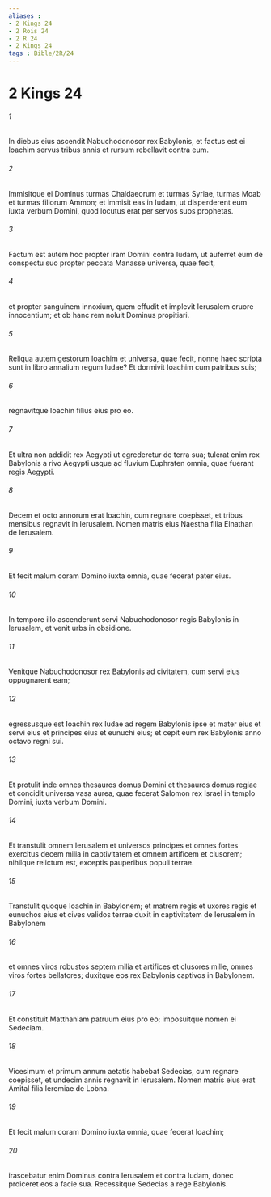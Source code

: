 ```yaml
---
aliases : 
- 2 Kings 24
- 2 Rois 24
- 2 R 24
- 2 Kings 24
tags : Bible/2R/24
---
```


# 2 Kings 24

###### 1
In diebus eius ascendit Nabuchodonosor rex Babylonis, et factus est ei Ioachim servus tribus annis et rursum rebellavit contra eum. 
###### 2
Immisitque ei Dominus turmas Chaldaeorum et turmas Syriae, turmas Moab et turmas filiorum Ammon; et immisit eas in Iudam, ut disperderent eum iuxta verbum Domini, quod locutus erat per servos suos prophetas. 
###### 3
Factum est autem hoc propter iram Domini contra Iudam, ut auferret eum de conspectu suo propter peccata Manasse universa, quae fecit, 
###### 4
et propter sanguinem innoxium, quem effudit et implevit Ierusalem cruore innocentium; et ob hanc rem noluit Dominus propitiari.
###### 5
Reliqua autem gestorum Ioachim et universa, quae fecit, nonne haec scripta sunt in libro annalium regum Iudae? Et dormivit Ioachim cum patribus suis; 
###### 6
regnavitque Ioachin filius eius pro eo.
###### 7
Et ultra non addidit rex Aegypti ut egrederetur de terra sua; tulerat enim rex Babylonis a rivo Aegypti usque ad fluvium Euphraten omnia, quae fuerant regis Aegypti.
###### 8
Decem et octo annorum erat Ioachin, cum regnare coepisset, et tribus mensibus regnavit in Ierusalem. Nomen matris eius Naestha filia Elnathan de Ierusalem. 
###### 9
Et fecit malum coram Domino iuxta omnia, quae fecerat pater eius.
###### 10
In tempore illo ascenderunt servi Nabuchodonosor regis Babylonis in Ierusalem, et venit urbs in obsidione. 
###### 11
Venitque Nabuchodonosor rex Babylonis ad civitatem, cum servi eius oppugnarent eam; 
###### 12
egressusque est Ioachin rex Iudae ad regem Babylonis ipse et mater eius et servi eius et principes eius et eunuchi eius; et cepit eum rex Babylonis anno octavo regni sui.
###### 13
Et protulit inde omnes thesauros domus Domini et thesauros domus regiae et concidit universa vasa aurea, quae fecerat Salomon rex Israel in templo Domini, iuxta verbum Domini. 
###### 14
Et transtulit omnem Ierusalem et universos principes et omnes fortes exercitus decem milia in captivitatem et omnem artificem et clusorem; nihilque relictum est, exceptis pauperibus populi terrae. 
###### 15
Transtulit quoque Ioachin in Babylonem; et matrem regis et uxores regis et eunuchos eius et cives validos terrae duxit in captivitatem de Ierusalem in Babylonem 
###### 16
et omnes viros robustos septem milia et artifices et clusores mille, omnes viros fortes bellatores; duxitque eos rex Babylonis captivos in Babylonem.
###### 17
Et constituit Matthaniam patruum eius pro eo; imposuitque nomen ei Sedeciam.
###### 18
Vicesimum et primum annum aetatis habebat Sedecias, cum regnare coepisset, et undecim annis regnavit in Ierusalem. Nomen matris eius erat Amital filia Ieremiae de Lobna. 
###### 19
Et fecit malum coram Domino iuxta omnia, quae fecerat Ioachim; 
###### 20
irascebatur enim Dominus contra Ierusalem et contra Iudam, donec proiceret eos a facie sua. Recessitque Sedecias a rege Babylonis.

